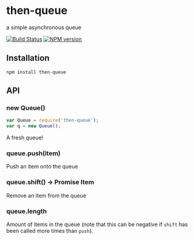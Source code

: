 # then-queue

  a simple asynchronous queue

[![Build Status](https://img.shields.io/travis/then/queue/master.svg)](https://travis-ci.org/then/queue)
[![NPM version](https://img.shields.io/npm/v/then-queue.svg)](https://www.npmjs.com/package/then-queue)

## Installation

    npm install then-queue

## API

### new Queue()

```js
var Queue = require('then-queue');
var q = new Queue();
```

  A fresh queue!

### queue.push(item)

  Push an item onto the queue

### queue.shift() -> Promise Item

  Remove an item from the queue

### queue.length

  Amount of items in the queue (note that this can be negative if `shift` has been called more times than `push`).

